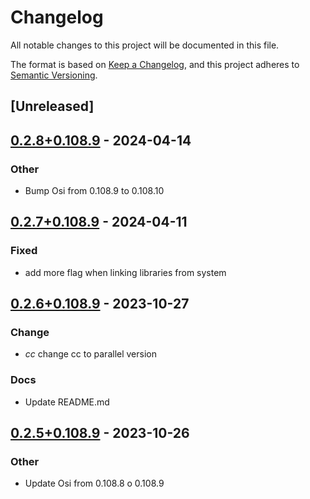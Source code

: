 # Changelog
All notable changes to this project will be documented in this file.

The format is based on [Keep a Changelog](https://keepachangelog.com/en/1.0.0/),
and this project adheres to [Semantic Versioning](https://semver.org/spec/v2.0.0.html).

## [Unreleased]

## [0.2.8+0.108.9](https://github.com/Maroon502/osi-src/compare/v0.2.7+0.108.9...v0.2.8+0.108.9) - 2024-04-14

### Other
- Bump Osi from 0.108.9 to 0.108.10

## [0.2.7+0.108.9](https://github.com/Maroon502/osi-src/compare/v0.2.6+0.108.9...v0.2.7+0.108.9) - 2024-04-11

### Fixed
- add more flag when linking libraries from system

## [0.2.6+0.108.9](https://github.com/Maroon502/osi-src/compare/v0.2.5+0.108.9...v0.2.6+0.108.9) - 2023-10-27

### Change
- *cc* change cc to parallel version

### Docs
- Update README.md

## [0.2.5+0.108.9](https://github.com/Maroon502/osi-src/compare/v0.2.4+0.108.8...v0.2.5+0.108.9) - 2023-10-26

### Other
- Update Osi from 0.108.8 o 0.108.9
